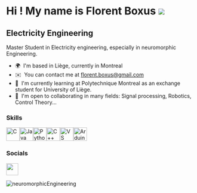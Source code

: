 Hi ! My name is Florent Boxus ![](https://user-images.githubusercontent.com/18350557/176309783-0785949b-9127-417c-8b55-ab5a4333674e.gif)
=====================================================================================================================================

Electricity Engineering
-----------------------

Master Student in Electricity engineering, especially in neuromorphic Engineering.

* 🌍  I'm based in Liège, currently in Montreal
* ✉️  You can contact me at [florent.boxus@gmail.com](mailto:florent.boxus@gmail.com)
* 🧠  I'm currently learning at Polytechnique Montreal as an exchange student for University of Liège.
* 🤝  I'm open to collaborating in many fields: Signal processing, Robotics, Control Theory...

### Skills

<p align="left">
<a href="https://docs.microsoft.com/en-us/cpp/?view=msvc-170" target="_blank" rel="noreferrer"><img src="https://raw.githubusercontent.com/danielcranney/readme-generator/main/public/icons/skills/c-colored.svg" width="36" height="36" alt="C" /></a><a href="https://www.oracle.com/java/technologies/javase-jdk11-downloads.html" target="_blank" rel="noreferrer"><img src="https://raw.githubusercontent.com/danielcranney/readme-generator/main/public/icons/skills/java-colored.svg" width="36" height="36" alt="Java" /></a><a href="https://www.python.org/" target="_blank" rel="noreferrer"><img src="https://raw.githubusercontent.com/danielcranney/readme-generator/main/public/icons/skills/python-colored.svg" width="36" height="36" alt="Python" /></a><a href="https://docs.microsoft.com/en-us/cpp/?view=msvc-170" target="_blank" rel="noreferrer"><img src="https://raw.githubusercontent.com/danielcranney/readme-generator/main/public/icons/skills/cplusplus-colored.svg" width="36" height="36" alt="C++" /></a><a href="https://code.visualstudio.com/" target="_blank" rel="noreferrer"><img src="https://raw.githubusercontent.com/danielcranney/readme-generator/main/public/icons/skills/visualstudiocode.svg" width="36" height="36" alt="VS Code" /></a><a href="https://store.arduino.cc/?gclid=Cj0KCQjw2eilBhCCARIsAG0Pf8uueBifykWcsSS4LPESeGQfxGVKJYnzV7bz471XfknQJy_1VINVWM8aAkLtEALw_wcB" target="_blank" rel="noreferrer"><img src="https://raw.githubusercontent.com/danielcranney/readme-generator/main/public/icons/skills/arduino-colored.svg" width="36" height="36" alt="Arduino" /></a>
</p>

### Socials

<p align="left"> <a href="https://www.linkedin.com/in/florent-boxus-153b7132b" target="_blank" rel="noreferrer"> <picture> <source media="(prefers-color-scheme: dark)" srcset="https://raw.githubusercontent.com/danielcranney/readme-generator/main/public/icons/socials/linkedin-dark.svg" /> <source media="(prefers-color-scheme: light)" srcset="https://raw.githubusercontent.com/danielcranney/readme-generator/main/public/icons/socials/linkedin.svg" /> <img src="https://raw.githubusercontent.com/danielcranney/readme-generator/main/public/icons/socials/linkedin.svg" width="32" height="32" /> </picture> </a></p>

![neuromorphicEngineering](https://www.bing.com/images/search?view=detailV2&ccid=hbECDexZ&id=07B0B88FD32016E8A4FC865BF54922EF6CBCD3DD&thid=OIP.hbECDexZkPo1-GUVvT3ceAAAAA&mediaurl=https%3a%2f%2fstatic4.arrow.com%2f-%2fmedia%2farrow%2fimages%2fresearch-and-events%2farticles%2f0520%2fneuromorphic-engineering.jpg%3fmw%3d290%26hash%3dD7B00F78942AF1E50761434E6FB2B9428C45B6CE&cdnurl=https%3a%2f%2fth.bing.com%2fth%2fid%2fR.85b1020dec5990fa35f86515bd3ddc78%3frik%3d3dO8bO8iSfVbhg%26pid%3dImgRaw%26r%3d0&exph=304&expw=474&q=neuromorphic+engineering&simid=608010711094733461&FORM=IRPRST&ck=5A68D53EAB7CE69C56D7EAC520A83E16&selectedIndex=0&itb=0&ajaxhist=0&ajaxserp=0)

